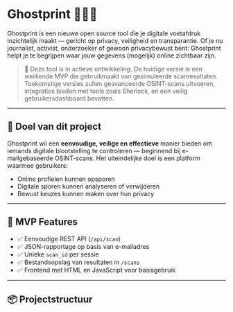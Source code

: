# Ghostprint 🕵️‍♂️🧩

Ghostprint is een nieuwe open source tool die je digitale voetafdruk inzichtelijk maakt — gericht op privacy, veiligheid en transparantie. Of je nu journalist, activist, onderzoeker of gewoon privacybewust bent: Ghostprint helpt je te begrijpen waar jouw gegevens (mogelijk) online zichtbaar zijn.

> 🚧 Deze tool is in actieve ontwikkeling. De huidige versie is een werkende MVP die gebruikmaakt van gesimuleerde scanresultaten. Toekomstige versies zullen geavanceerde OSINT-scans uitvoeren, integraties bieden met tools zoals Sherlock, en een veilig gebruikersdashboard bevatten.

---

## 🎯 Doel van dit project

Ghostprint wil een **eenvoudige, veilige en effectieve** manier bieden om iemands digitale blootstelling te controleren — beginnend bij e-mailgebaseerde OSINT-scans. Het uiteindelijke doel is een platform waarmee gebruikers:

- Online profielen kunnen opsporen
- Digitale sporen kunnen analyseren of verwijderen
- Bewust keuzes kunnen maken over hun privacy

---

## 🧱 MVP Features

- ✅ Eenvoudige REST API (`/api/scan`)
- ✅ JSON-rapportage op basis van e-mailadres
- ✅ Unieke `scan_id` per sessie
- ✅ Bestandsopslag van resultaten in `/scans`
- ✅ Frontend met HTML en JavaScript voor basisgebruik

---

## 📦 Projectstructuur


